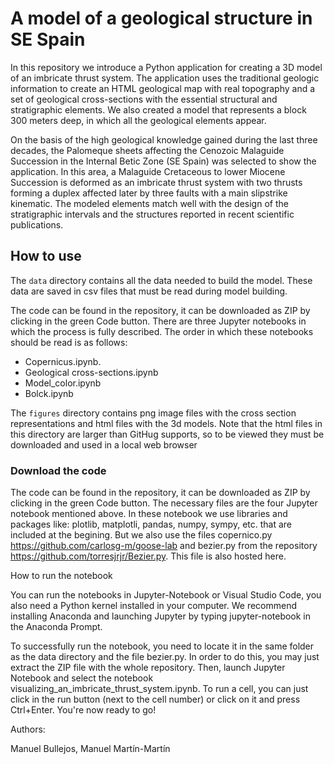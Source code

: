 # A model of a geological structure in SE Spain

In this repository we introduce a Python application for creating a 3D model of an imbricate thrust system. The application uses the traditional geologic information to create an HTML geological map with real topography and a set of geological cross-sections with the essential structural and stratigraphic elements. We also created a model that represents a block 300 meters deep, in which all the geological elements appear.

On the basis of the high geological knowledge gained during the last three decades, the Palomeque sheets affecting the Cenozoic Malaguide Succession in the Internal Betic Zone (SE Spain) was selected to show the application. In this area, a Malaguide Cretaceous to lower Miocene Succession is deformed as an imbricate thrust system with two thrusts forming a duplex affected later by three faults with a main slipstrike kinematic. The modeled elements match well with the design of the stratigraphic intervals and the structures reported in recent scientific publications. 

## How to use
The `data` directory contains all the data needed to build the model. These data are saved in csv files that must be read during model building.

The code can be found in the repository, it can be downloaded as ZIP by clicking in the green Code button. There are three Jupyter notebooks in which the process is fully described. The order in which these notebooks should be read is as follows:
- Copernicus.ipynb. 
- Geological cross-sections.ipynb
- Model_color.ipynb
- Bolck.ipynb

The `figures` directory contains png image files with the cross section representations and html files with the 3d models. Note that the html files in this directory are larger than GitHug supports, so to be viewed they must be downloaded and used in a local web browser


### Download the code

The code can be found in the repository, it can be downloaded as ZIP by clicking in the green Code button. The necessary files are the four Jupyter notebook mentioned above. In these notebook we use libraries and packages like: plotlib, matplotli, pandas, numpy, sympy, etc. that are included at the begining. But we also use the files copernico.py  https://github.com/carlosg-m/goose-lab  and bezier.py from the repository https://github.com/torresjrjr/Bezier.py. This file is also hosted here.

How to run the notebook

You can run the notebooks in Jupyter-Notebook or Visual Studio Code, you also need a Python kernel installed in your computer. We recommend installing Anaconda and launching Jupyter by typing jupyter-notebook in the Anaconda Prompt.

To successfully run the notebook, you need to locate it in the same folder as the data directory and the file bezier.py. In order to do this, you may just extract the ZIP file with the whole repository. Then, launch Jupyter Notebook and select the notebook  visualizing_an_imbricate_thrust_system.ipynb. To run a cell, you can just click in the run button (next to the cell number) or click on it and press Ctrl+Enter. You're now ready to go!

Authors:

Manuel Bullejos, Manuel Martín-Martín
